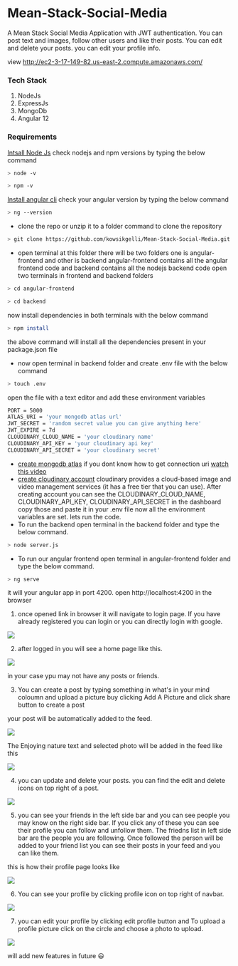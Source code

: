 # Mean-Stack-Social-Media
A Mean Stack Social Media Application with JWT authentication. You can post text and images, follow other users and like their posts. You can edit and delete your posts. you can edit your profile  info.

view http://ec2-3-17-149-82.us-east-2.compute.amazonaws.com/

### Tech Stack
1) NodeJs
2) ExpressJs
3) MongoDb
4) Angular 12

### Requirements
[Intsall Node Js](https://nodejs.org/en/)
check nodejs and npm versions by typing the below command
```bash
> node -v
```
```bash
> npm -v
```
[Install angular cli](https://angular.io/cli)
check your angular version by typing the below command
```bash
> ng --version
```
- clone the repo or unzip it to a folder
command to clone the repository
```bash
> git clone https://github.com/kowsikgelli/Mean-Stack-Social-Media.git
```
- open terminal at this folder
there will be two folders one is angular-frontend and other is backend
angular-frontend contains all the angular frontend code and backend contains all the nodejs backend code
open two terminals in frontend and backend folders
```bash
> cd angular-frontend
```
```bash
> cd backend
```
now install dependencies in both terminals with the below command
```bash
> npm install
```
the above command will install all the dependencies present in your package.json file
- now open terminal in backend folder and create .env file with the below command
```bash
> touch .env
```
open the file with a text editor and add these environment variables
```bash
PORT = 5000
ATLAS_URI = 'your mongodb atlas url'
JWT_SECRET = 'random secret value you can give anything here'
JWT_EXPIRE = 7d
CLOUDINARY_CLOUD_NAME = 'your cloudinary name'
CLOUDINARY_API_KEY = 'your cloudinary api key'
CLOUDINARY_API_SECRET = 'your cloudinary secret'
```
- [create mongodb atlas](https://www.mongodb.com/cloud)
if you dont know how to get connection uri [watch this video](https://www.youtube.com/watch?v=Ej05tq1220A&ab_channel=MongoDB)
- [create cloudinary account](https://cloudinary.com/)
cloudinary provides a cloud-based image and video management services (it has a free tier that you can use).
After creating account you can see the CLOUDINARY_CLOUD_NAME, CLOUDINARY_API_KEY, CLOUDINARY_API_SECRET in the dashboard copy those and paste it in your .env file
now all the environment variables are set. lets run the code.
- To run the backend open terminal in the backend folder and type the below command.
```bash
> node server.js
```
- To run our angular frontend open terminal in angular-frontend folder and type the below command.
```bash
> ng serve
```
it will your angular app in port 4200. open http://localhost:4200 in the browser


1) once opened link in browser it will navigate to login page. If you have already registered you can login or you can directly login with google.

![](screenshots/login.png)

2) after logged in you will see a home page like this.

![](screenshots/home.png)

in your case ypu may not have any posts or friends.

3) You can create a post by typing something in what's in your mind coloumn and upload a picture buy clicking Add A Picture and click share button to create a post

your post will be automatically added to the feed.

![](screenshots/addpost.png)

The Enjoying nature text and selected photo will be added in the feed like this

![](screenshots/postadded.png)

4) you can update and delete your posts. you can find the edit and delete icons on top right of a post.

![](screenshots/editanddelete.png)

5) you can see your friends in the left side bar and you can see people you may know on the right side bar. If you click any of these you can see their profile you can follow and unfollow them. The friedns list in left side bar are the people you are following. Once followed the person will be added to your friend list you can see their posts in your feed and you can like them.

this is how their profile page looks like

![](screenshots/otherprofile.png)

6) You can see your profile by clicking profile icon on top right of navbar.

![](screenshots/profile.png)

7) you can edit your profile by clicking edit profile button and To upload a profile picture click on the circle and choose a photo to upload.

![](screenshots/editprofile.png)

will add new features in future :smiley: 

